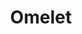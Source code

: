 ---
templateKey: blog-post
featuredpost: false
featuredimage: /assets/Omelet.png
title: Omelet
description: Cooking
testfield: 390
---